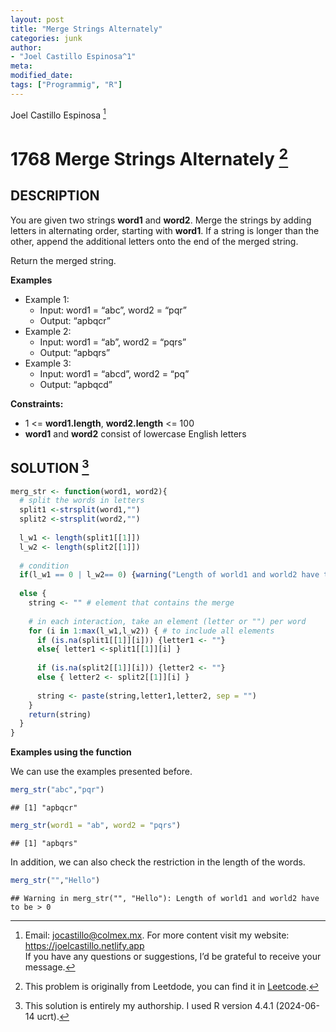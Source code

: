 ```yaml
---
layout: post
title: "Merge Strings Alternately"
categories: junk
author:
- "Joel Castillo Espinosa^1"
meta: 
modified_date:
tags: ["Programmig", "R"]
---
```



Joel Castillo Espinosa [^1]

# 1768 Merge Strings Alternately [^2]

## DESCRIPTION

You are given two strings **word1** and **word2**. Merge the strings by
adding letters in alternating order, starting with **word1**. If a
string is longer than the other, append the additional letters onto the
end of the merged string.

Return the merged string.

**Examples**

- Example 1:
  - Input: word1 = “abc”, word2 = “pqr”
  - Output: “apbqcr”
- Example 2:
  - Input: word1 = “ab”, word2 = “pqrs”
  - Output: “apbqrs”
- Example 3:
  - Input: word1 = “abcd”, word2 = “pq”
  - Output: “apbqcd”

**Constraints:**

- 1 \<= **word1.length**, **word2.length** \<= 100
- **word1** and **word2** consist of lowercase English letters

## SOLUTION [^3]

``` r
merg_str <- function(word1, word2){
  # split the words in letters
  split1 <-strsplit(word1,"")
  split2 <-strsplit(word2,"") 
  
  l_w1 <- length(split1[[1]])
  l_w2 <- length(split2[[1]])
  
  # condition
  if(l_w1 == 0 | l_w2== 0) {warning("Length of world1 and world2 have to be > 0 ")}
  
  else {
    string <- "" # element that contains the merge
    
    # in each interaction, take an element (letter or "") per word 
    for (i in 1:max(l_w1,l_w2)) { # to include all elements 
      if (is.na(split1[[1]][i])) {letter1 <- ""} 
      else{ letter1 <-split1[[1]][i] }
      
      if (is.na(split2[[1]][i])) {letter2 <- ""}
      else { letter2 <- split2[[1]][i] }
      
      string <- paste(string,letter1,letter2, sep = "") 
    }
    return(string)
  }
}
```

**Examples using the function**

We can use the examples presented before.

``` r
merg_str("abc","pqr")
```

    ## [1] "apbqcr"

``` r
merg_str(word1 = "ab", word2 = "pqrs")
```

    ## [1] "apbqrs"

In addition, we can also check the restriction in the length of the
words.

``` r
merg_str("","Hello")
```

    ## Warning in merg_str("", "Hello"): Length of world1 and world2 have to be > 0

[^1]: Email: <jocastillo@colmex.mx>. For more content visit my website:
    <https://joelcastillo.netlify.app> <br> If you have any questions or
    suggestions, I’d be grateful to receive your message.

[^2]: This problem is originally from Leetdode, you can find it in
    [Leetcode](https://leetcode.com/problems/merge-strings-alternately/description/?envType=study-plan-v2&envId=leetcode-75).

[^3]: This solution is entirely my authorship. I used R version 4.4.1
    (2024-06-14 ucrt).
